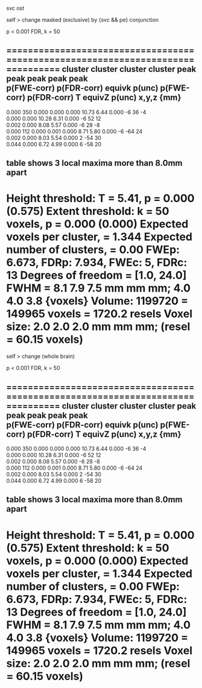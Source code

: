 svc ost

self > change masked (exclusive) by {svc && pe} conjunction

p < 0.001 FDR, k = 50

================================================================================
cluster cluster cluster cluster peak    peak    peak    peak    peak    
p(FWE-corr) p(FDR-corr) equivk  p(unc)  p(FWE-corr) p(FDR-corr) T   equivZ  p(unc)  x,y,z {mm}
--------------------------------------------------------------------------------
0.000       350 0.000   0.000   0.000    10.73   6.44   0.000    -6  36  -4     
                        0.000   0.000    10.28   6.31   0.000    -6  52  12     
                        0.002   0.000     8.08   5.57   0.000    -6  28  -8     
0.000       112 0.000   0.001   0.000     8.71   5.80   0.000    -6 -64  24     
                        0.002   0.000     8.03   5.54   0.000     2 -54  30     
                        0.044   0.000     6.72   4.99   0.000     6 -58  20     

table shows 3 local maxima more than 8.0mm apart
--------------------------------------------------------------------------------
Height threshold: T = 5.41, p = 0.000 (0.575)
Extent threshold: k = 50 voxels, p = 0.000 (0.000)
Expected voxels per cluster, <k> = 1.344
Expected number of clusters, <c> = 0.00
FWEp: 6.673, FDRp: 7.934, FWEc: 5, FDRc: 13
Degrees of freedom = [1.0, 24.0]
FWHM = 8.1 7.9 7.5 mm mm mm; 4.0 4.0 3.8 {voxels}
Volume: 1199720 = 149965 voxels = 1720.2 resels
Voxel size: 2.0 2.0 2.0 mm mm mm; (resel = 60.15 voxels)
================================================================================

self > change (whole brain)

p < 0.001 FDR, k = 50

================================================================================
cluster cluster cluster cluster peak    peak    peak    peak    peak    
p(FWE-corr) p(FDR-corr) equivk  p(unc)  p(FWE-corr) p(FDR-corr) T   equivZ  p(unc)  x,y,z {mm}
--------------------------------------------------------------------------------
0.000       350 0.000   0.000   0.000    10.73   6.44   0.000    -6  36  -4     
                        0.000   0.000    10.28   6.31   0.000    -6  52  12     
                        0.002   0.000     8.08   5.57   0.000    -6  28  -8     
0.000       112 0.000   0.001   0.000     8.71   5.80   0.000    -6 -64  24     
                        0.002   0.000     8.03   5.54   0.000     2 -54  30     
                        0.044   0.000     6.72   4.99   0.000     6 -58  20     






table shows 3 local maxima more than 8.0mm apart
--------------------------------------------------------------------------------
Height threshold: T = 5.41, p = 0.000 (0.575)
Extent threshold: k = 50 voxels, p = 0.000 (0.000)
Expected voxels per cluster, <k> = 1.344
Expected number of clusters, <c> = 0.00
FWEp: 6.673, FDRp: 7.934, FWEc: 5, FDRc: 13
Degrees of freedom = [1.0, 24.0]
FWHM = 8.1 7.9 7.5 mm mm mm; 4.0 4.0 3.8 {voxels}
Volume: 1199720 = 149965 voxels = 1720.2 resels
Voxel size: 2.0 2.0 2.0 mm mm mm; (resel = 60.15 voxels)
================================================================================

